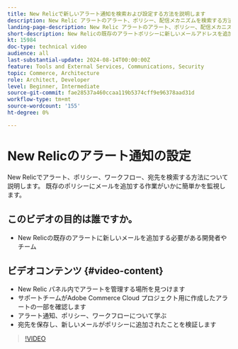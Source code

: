 ```yaml
---
title: New Relicで新しいアラート通知を検索および設定する方法を説明します
description: New Relic アラートのアラート、ポリシー、配信メカニズムを検索する方法について説明します
landing-page-description: New Relic アラートのアラート、ポリシー、配信メカニズムを検索する方法について説明します
short-description: New Relicの既存のアラートポリシーに新しいメールアドレスを追加する方法を説明します。
kt: 15984
doc-type: technical video
audience: all
last-substantial-update: 2024-08-14T00:00:00Z
feature: Tools and External Services, Communications, Security
topic: Commerce, Architecture
role: Architect, Developer
level: Beginner, Intermediate
source-git-commit: fae28537a460ccaa119b5374cff9e96378aad31d
workflow-type: tm+mt
source-wordcount: '155'
ht-degree: 0%

---
```


# New Relicのアラート通知の設定

New Relicでアラート、ポリシー、ワークフロー、宛先を検索する方法について説明します。 既存のポリシーにメールを追加する作業がいかに簡単かを監視します。

## このビデオの目的は誰ですか。

* New Relicの既存のアラートに新しいメールを追加する必要がある開発者やチーム

## ビデオコンテンツ {#video-content}

* New Relic パネル内でアラートを管理する場所を見つけます
* サポートチームがAdobe Commerce Cloud プロジェクト用に作成したアラートの一部を確認します
* アラート通知、ポリシー、ワークフローについて学ぶ
* 宛先を保存し、新しいメールがポリシーに追加されたことを検証します

>[!VIDEO](https://video.tv.adobe.com/v/3441199?learn=on&captions=jpn)
